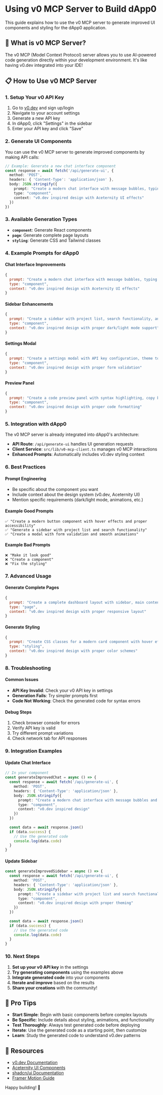 # Using v0 MCP Server to Build dApp0

This guide explains how to use the v0 MCP server to generate improved UI components and styling for the dApp0 application.

## 🚀 **What is v0 MCP Server?**

The v0 MCP (Model Context Protocol) server allows you to use AI-powered code generation directly within your development environment. It's like having v0.dev integrated into your IDE!

## 📋 **How to Use v0 MCP Server**

### 1. **Setup Your v0 API Key**

1. Go to [v0.dev](https://v0.dev) and sign up/login
2. Navigate to your account settings
3. Generate a new API key
4. In dApp0, click "Settings" in the sidebar
5. Enter your API key and click "Save"

### 2. **Generate UI Components**

You can use the v0 MCP server to generate improved components by making API calls:

```typescript
// Example: Generate a new chat interface component
const response = await fetch('/api/generate-ui', {
  method: 'POST',
  headers: { 'Content-Type': 'application/json' },
  body: JSON.stringify({
    prompt: "Create a modern chat interface with message bubbles, typing indicators, and smooth animations",
    type: "component",
    context: "v0.dev inspired design with Aceternity UI effects"
  })
})
```

### 3. **Available Generation Types**

- **`component`**: Generate React components
- **`page`**: Generate complete page layouts
- **`styling`**: Generate CSS and Tailwind classes

### 4. **Example Prompts for dApp0**

#### **Chat Interface Improvements**
```javascript
{
  prompt: "Create a modern chat interface with message bubbles, typing indicators, and smooth animations using Framer Motion",
  type: "component",
  context: "v0.dev inspired design with Aceternity UI effects"
}
```

#### **Sidebar Enhancements**
```javascript
{
  prompt: "Create a sidebar with project list, search functionality, and smooth hover effects",
  type: "component",
  context: "v0.dev inspired design with proper dark/light mode support"
}
```

#### **Settings Modal**
```javascript
{
  prompt: "Create a settings modal with API key configuration, theme toggle, and feature overview",
  type: "component",
  context: "v0.dev inspired design with proper form validation"
}
```

#### **Preview Panel**
```javascript
{
  prompt: "Create a code preview panel with syntax highlighting, copy button, and live preview",
  type: "component",
  context: "v0.dev inspired design with proper code formatting"
}
```

### 5. **Integration with dApp0**

The v0 MCP server is already integrated into dApp0's architecture:

- **API Route**: `/api/generate-ui` handles UI generation requests
- **Client Service**: `src/lib/v0-mcp-client.ts` manages v0 MCP interactions
- **Enhanced Prompts**: Automatically includes v0.dev styling context

### 6. **Best Practices**

#### **Prompt Engineering**
- Be specific about the component you want
- Include context about the design system (v0.dev, Aceternity UI)
- Mention specific requirements (dark/light mode, animations, etc.)

#### **Example Good Prompts**
```
✅ "Create a modern button component with hover effects and proper accessibility"
✅ "Generate a sidebar with project list and search functionality"
✅ "Create a modal with form validation and smooth animations"
```

#### **Example Bad Prompts**
```
❌ "Make it look good"
❌ "Create a component"
❌ "Fix the styling"
```

### 7. **Advanced Usage**

#### **Generate Complete Pages**
```javascript
{
  prompt: "Create a complete dashboard layout with sidebar, main content, and preview panel",
  type: "page",
  context: "v0.dev inspired design with proper responsive layout"
}
```

#### **Generate Styling**
```javascript
{
  prompt: "Create CSS classes for a modern card component with hover effects",
  type: "styling",
  context: "v0.dev inspired design with proper color schemes"
}
```

### 8. **Troubleshooting**

#### **Common Issues**
- **API Key Invalid**: Check your v0 API key in settings
- **Generation Fails**: Try simpler prompts first
- **Code Not Working**: Check the generated code for syntax errors

#### **Debug Steps**
1. Check browser console for errors
2. Verify API key is valid
3. Try different prompt variations
4. Check network tab for API responses

### 9. **Integration Examples**

#### **Update Chat Interface**
```typescript
// In your component
const generateImprovedChat = async () => {
  const response = await fetch('/api/generate-ui', {
    method: 'POST',
    headers: { 'Content-Type': 'application/json' },
    body: JSON.stringify({
      prompt: "Create a modern chat interface with message bubbles and typing indicators",
      type: "component",
      context: "v0.dev inspired design"
    })
  })
  
  const data = await response.json()
  if (data.success) {
    // Use the generated code
    console.log(data.code)
  }
}
```

#### **Update Sidebar**
```typescript
const generateImprovedSidebar = async () => {
  const response = await fetch('/api/generate-ui', {
    method: 'POST',
    headers: { 'Content-Type': 'application/json' },
    body: JSON.stringify({
      prompt: "Create a sidebar with project list and search functionality",
      type: "component",
      context: "v0.dev inspired design with proper theming"
    })
  })
  
  const data = await response.json()
  if (data.success) {
    // Use the generated code
    console.log(data.code)
  }
}
```

### 10. **Next Steps**

1. **Set up your v0 API key** in the settings
2. **Try generating components** using the examples above
3. **Integrate generated code** into your components
4. **Iterate and improve** based on the results
5. **Share your creations** with the community!

## 🎯 **Pro Tips**

- **Start Simple**: Begin with basic components before complex layouts
- **Be Specific**: Include details about styling, animations, and functionality
- **Test Thoroughly**: Always test generated code before deploying
- **Iterate**: Use the generated code as a starting point, then customize
- **Learn**: Study the generated code to understand v0.dev patterns

## 🔗 **Resources**

- [v0.dev Documentation](https://v0.dev/docs)
- [Aceternity UI Components](https://ui.aceternity.com/)
- [shadcn/ui Documentation](https://ui.shadcn.com/)
- [Framer Motion Guide](https://www.framer.com/motion/)

Happy building! 🚀
